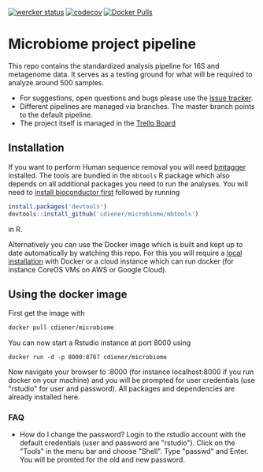 [![wercker status](https://app.wercker.com/status/ef9cd211a697b9ae558269dab4ee619e/s "wercker status")](https://app.wercker.com/project/bykey/ef9cd211a697b9ae558269dab4ee619e)
[![codecov](https://codecov.io/gh/cdiener/microbiome/branch/master/graph/badge.svg)](https://codecov.io/gh/cdiener/microbiome)
[![Docker Pulls](https://img.shields.io/docker/pulls/cdiener/microbiome.svg?maxAge=2592000)](https://hub.docker.com/r/cdiener/microbiome/)

# Microbiome project pipeline

This repo contains the standardized analysis pipeline for 16S and metagenome data. It serves as a testing ground for what will be required to analyze around 500 samples.

- For suggestions, open questions and bugs please use the [issue tracker](https://github.com/cdiener/microbiome/issues).
- Different pipelines are managed via branches. The master branch points to the default pipeline.
- The project itself is managed in the [Trello Board](https://trello.com/b/rHtrpyiz/microbiome)

## Installation

If you want to perform Human sequence removal you will need [bmtagger](ftp://ftp.ncbi.nlm.nih.gov/pub/agarwala/bmtagger/) installed. The tools are bundled in the `mbtools` R package which also depends on all additional packages you need to run
the analyses. You will need to [install bioconductor first](https://www.bioconductor.org/install/) followed by running

```R
install.packages('devtools')
devtools::install_github('cdiener/microbiome/mbtools')
```

in R.

Alternatively you can use the Docker image which is built and kept up to date automatically by watching this repo. For this
you will require a [local installation](https://www.docker.com/products/docker-toolbox) with Docker or a cloud instance which can run docker (for instance CoreOS VMs on AWS or Google Cloud).

## Using the docker image

First get the image with

```bash
docker pull cdiener/microbiome
```

You can now start a Rstudio instance at port 8000 using

```
docker run -d -p 8000:8787 cdiener/microbiome
```

Now navigate your browser to <your-ip>:8000 (for instance localhost:8000 if you run docker on your machine) and you will be prompted for user credentials (use "rstudio" for user and password). All packages and dependencies are already installed here.

### FAQ

- How do I change the password?
  Login to the rstudio account with the default credentials (user and password
  are "rstudio"). Click on the "Tools" in the menu bar and choose "Shell".
  Type "passwd" and Enter. You will be promted for the old and new password.
